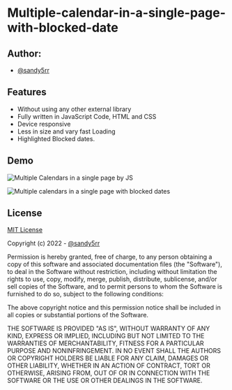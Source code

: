 # Multiple-calendar-in-a-single-page-with-blocked-date
## Author:

- [@sandy5rr](https://www.github.com/sandy5rr)


## Features

- Without using any other external library
- Fully written in JavaScript Code, HTML and CSS
- Device responsive
- Less in size and vary fast Loading
- Highlighted Blocked dates.

## Demo
![Multiple Calendars in a single page by JS](https://user-images.githubusercontent.com/46057727/178434863-2170164f-fee1-48b9-bffa-7663b098c51e.png)

![Multiple calendars in a single page with blocked dates](https://user-images.githubusercontent.com/46057727/178434881-2488b59c-db3d-4a9f-a954-fb085862ada4.png)


## License

[MIT License](https://choosealicense.com/licenses/mit/)

Copyright (c) 2022 - [@sandy5rr](https://www.github.com/sandy5rr)


Permission is hereby granted, free of charge, to any person obtaining a copy
of this software and associated documentation files (the "Software"), to deal
in the Software without restriction, including without limitation the rights
to use, copy, modify, merge, publish, distribute, sublicense, and/or sell
copies of the Software, and to permit persons to whom the Software is
furnished to do so, subject to the following conditions:

The above copyright notice and this permission notice shall be included in all
copies or substantial portions of the Software.

THE SOFTWARE IS PROVIDED "AS IS", WITHOUT WARRANTY OF ANY KIND, EXPRESS OR
IMPLIED, INCLUDING BUT NOT LIMITED TO THE WARRANTIES OF MERCHANTABILITY,
FITNESS FOR A PARTICULAR PURPOSE AND NONINFRINGEMENT. IN NO EVENT SHALL THE
AUTHORS OR COPYRIGHT HOLDERS BE LIABLE FOR ANY CLAIM, DAMAGES OR OTHER
LIABILITY, WHETHER IN AN ACTION OF CONTRACT, TORT OR OTHERWISE, ARISING FROM,
OUT OF OR IN CONNECTION WITH THE SOFTWARE OR THE USE OR OTHER DEALINGS IN THE
SOFTWARE.

